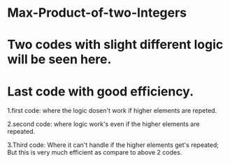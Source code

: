 # Max-Product-of-two-Integers

# Two codes with slight different logic will be seen here.
# Last code with good efficiency.

1.first code:
            where the logic dosen't work if higher elements are repeted.
            
2.second code:
            where logic work's even if the higher elements are repeated.

3.Third code:
            Where it can't handle if the higher elements get's repeated;
            But this is very much efficient as compare to above 2 codes.
